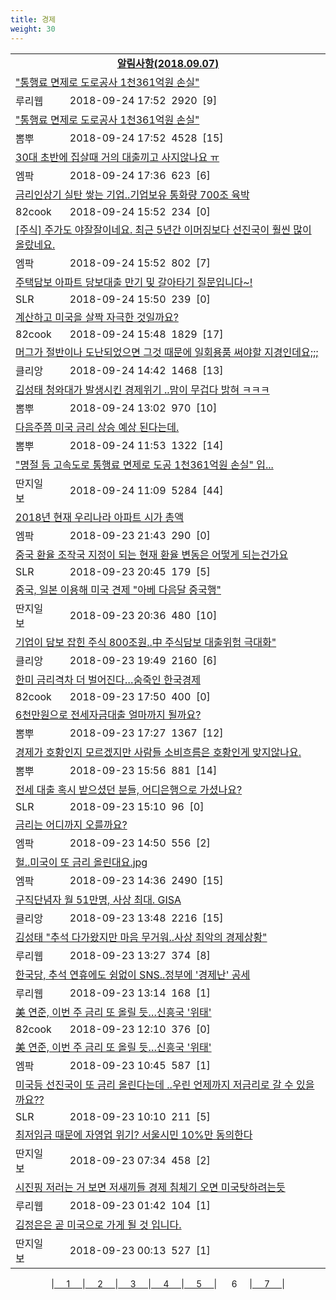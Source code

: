 ```yaml
---
title: 경제
weight: 30
---
```



<table>
<tr class='notice'><td colspan='2'><a href='http://latent.club/notice/'><center><b>알림사항(2018.09.07)</b></center></a></td></tr>
<tr class='title_link'><td colspan="2"><a href="http://m.ruliweb.com/community/board/300148/read/32544495">"통행료 면제로 도로공사 1천361억원 손실"</a></td></tr>
<tr class='title_info'><td width='55px' class=ruli>루리웹</td><td>&nbsp;&nbsp;&nbsp;2018-09-24 17:52&nbsp;&nbsp;<span class="view">2920</span>&nbsp;&nbsp;<span class="reply">[9]</span></td></tr>
<tr class='title_link'><td colspan="2"><a href="http://m.ppomppu.co.kr/new/bbs_view.php?id=freeboard&no=6064215&page=1"> "통행료 면제로 도로공사 1천361억원 손실"</a></td></tr>
<tr class='title_info'><td width='55px' class=ppom>뽐뿌</td><td>&nbsp;&nbsp;&nbsp;2018-09-24 17:52&nbsp;&nbsp;<span class="view">4528</span>&nbsp;&nbsp;<span class="reply">[15]</span></td></tr>
<tr class='title_link'><td colspan="2"><a href="http://mlbpark.donga.com/mp/b.php?id=201809240023429804&p=1&b=bullpen&m=view&select=sct&site=donga.com">30대 초반에 집살때 거의 대출끼고 사지않나요 ㅠ</a></td></tr>
<tr class='title_info'><td width='55px' class=mlb>엠팍</td><td>&nbsp;&nbsp;&nbsp;2018-09-24 17:36&nbsp;&nbsp;<span class="view">623</span>&nbsp;&nbsp;<span class="reply">[6]</span></td></tr>
<tr class='title_link'><td colspan="2"><a href="http://www.82cook.com/entiz/read.php?bn=15&num=2641593">금리인상기 실탄 쌓는 기업..기업보유 통화량 700조 육박</a></td></tr>
<tr class='title_info'><td width='55px' class=cook>82cook</td><td>&nbsp;&nbsp;&nbsp;2018-09-24 15:52&nbsp;&nbsp;<span class="view">234</span>&nbsp;&nbsp;<span class="reply">[0]</span></td></tr>
<tr class='title_link'><td colspan="2"><a href="http://mlbpark.donga.com/mp/b.php?id=201809240023427929&p=1&b=bullpen&m=view&select=sct&site=donga.com">[주식] 주가도 야잘잘이네요. 최근 5년간 이머징보다 선진국이 훨씬 많이 올랐네요.</a></td></tr>
<tr class='title_info'><td width='55px' class=mlb>엠팍</td><td>&nbsp;&nbsp;&nbsp;2018-09-24 15:52&nbsp;&nbsp;<span class="view">802</span>&nbsp;&nbsp;<span class="reply">[7]</span></td></tr>
<tr class='title_link'><td colspan="2"><a href="http://www.slrclub.com/bbs/vx2.php?id=free&no=36632537">주택담보 아파트 당보대출 만기 및 갈아타기 질문입니다~!</a></td></tr>
<tr class='title_info'><td width='55px' class=slr>SLR</td><td>&nbsp;&nbsp;&nbsp;2018-09-24 15:50&nbsp;&nbsp;<span class="view">239</span>&nbsp;&nbsp;<span class="reply">[0]</span></td></tr>
<tr class='title_link'><td colspan="2"><a href="http://www.82cook.com/entiz/read.php?bn=15&num=2641591">계산하고 미국을 살짝 자극한 것일까요?</a></td></tr>
<tr class='title_info'><td width='55px' class=cook>82cook</td><td>&nbsp;&nbsp;&nbsp;2018-09-24 15:48&nbsp;&nbsp;<span class="view">1829</span>&nbsp;&nbsp;<span class="reply">[17]</span></td></tr>
<tr class='title_link'><td colspan="2"><a href="https://www.clien.net/service/board/park/12628085">머그가 절반이나 도난되었으면 그것 때문에 일회용품 써야할 지경인데요;;;</a></td></tr>
<tr class='title_info'><td width='55px' class=clien>클리앙</td><td>&nbsp;&nbsp;&nbsp;2018-09-24 14:42&nbsp;&nbsp;<span class="view">1468</span>&nbsp;&nbsp;<span class="reply">[13]</span></td></tr>
<tr class='title_link'><td colspan="2"><a href="http://m.ppomppu.co.kr/new/bbs_view.php?id=freeboard&no=6063990&page=1"> 김성태 청와대가 발생시킨 경제위기 ..맘이 무겁다 밝혀 ㅋㅋㅋ</a></td></tr>
<tr class='title_info'><td width='55px' class=ppom>뽐뿌</td><td>&nbsp;&nbsp;&nbsp;2018-09-24 13:02&nbsp;&nbsp;<span class="view">970</span>&nbsp;&nbsp;<span class="reply">[10]</span></td></tr>
<tr class='title_link'><td colspan="2"><a href="http://m.ppomppu.co.kr/new/bbs_view.php?id=freeboard&no=6063941&page=1"> 다음주쯤 미국 금리 상승 예상 된다는데.</a></td></tr>
<tr class='title_info'><td width='55px' class=ppom>뽐뿌</td><td>&nbsp;&nbsp;&nbsp;2018-09-24 11:53&nbsp;&nbsp;<span class="view">1322</span>&nbsp;&nbsp;<span class="reply">[14]</span></td></tr>
<tr class='title_link'><td colspan="2"><a href="http://www.ddanzi.com/index.php?m=1&document_srl=531551034">"명절 등 고속도로 통행료 면제로 도공 1천361억원 손실" 입... </a></td></tr>
<tr class='title_info'><td width='55px' class=ddan>딴지일보</td><td>&nbsp;&nbsp;&nbsp;2018-09-24 11:09&nbsp;&nbsp;<span class="view">5284</span>&nbsp;&nbsp;<span class="reply">[44]</span></td></tr>
<tr class='title_link'><td colspan="2"><a href="http://mlbpark.donga.com/mp/b.php?id=201809230023412212&p=1&b=bullpen&m=view&select=sct&site=donga.com">2018년 현재 우리나라 아파트 시가 총액</a></td></tr>
<tr class='title_info'><td width='55px' class=mlb>엠팍</td><td>&nbsp;&nbsp;&nbsp;2018-09-23 21:43&nbsp;&nbsp;<span class="view">290</span>&nbsp;&nbsp;<span class="reply">[0]</span></td></tr>
<tr class='title_link'><td colspan="2"><a href="http://www.slrclub.com/bbs/vx2.php?id=free&no=36631539">중국 환율 조작국 지정이 되는 현재 환율 변동은 어떻게 되는건가요</a></td></tr>
<tr class='title_info'><td width='55px' class=slr>SLR</td><td>&nbsp;&nbsp;&nbsp;2018-09-23 20:45&nbsp;&nbsp;<span class="view">179</span>&nbsp;&nbsp;<span class="reply">[5]</span></td></tr>
<tr class='title_link'><td colspan="2"><a href="http://www.ddanzi.com/index.php?m=1&document_srl=531505290">중국, 일본 이용해 미국 견제 "아베 다음달 중국행" </a></td></tr>
<tr class='title_info'><td width='55px' class=ddan>딴지일보</td><td>&nbsp;&nbsp;&nbsp;2018-09-23 20:36&nbsp;&nbsp;<span class="view">480</span>&nbsp;&nbsp;<span class="reply">[10]</span></td></tr>
<tr class='title_link'><td colspan="2"><a href="https://www.clien.net/service/board/park/12626383">기업이 담보 잡힌 주식 800조원..中 주식담보 대출위험 극대화"</a></td></tr>
<tr class='title_info'><td width='55px' class=clien>클리앙</td><td>&nbsp;&nbsp;&nbsp;2018-09-23 19:49&nbsp;&nbsp;<span class="view">2160</span>&nbsp;&nbsp;<span class="reply">[6]</span></td></tr>
<tr class='title_link'><td colspan="2"><a href="http://www.82cook.com/entiz/read.php?bn=15&num=2641301">한미 금리격차 더 벌어진다…숨죽인 한국경제</a></td></tr>
<tr class='title_info'><td width='55px' class=cook>82cook</td><td>&nbsp;&nbsp;&nbsp;2018-09-23 17:50&nbsp;&nbsp;<span class="view">400</span>&nbsp;&nbsp;<span class="reply">[0]</span></td></tr>
<tr class='title_link'><td colspan="2"><a href="http://m.ppomppu.co.kr/new/bbs_view.php?id=freeboard&no=6063247&page=1"> 6천만원으로 전세자금대출 얼마까지 될까요?</a></td></tr>
<tr class='title_info'><td width='55px' class=ppom>뽐뿌</td><td>&nbsp;&nbsp;&nbsp;2018-09-23 17:27&nbsp;&nbsp;<span class="view">1367</span>&nbsp;&nbsp;<span class="reply">[12]</span></td></tr>
<tr class='title_link'><td colspan="2"><a href="http://m.ppomppu.co.kr/new/bbs_view.php?id=freeboard&no=6063159&page=1"> 경제가 호황인지 모르겠지만 사람들 소비흐름은 호황인게 맞지않나요.</a></td></tr>
<tr class='title_info'><td width='55px' class=ppom>뽐뿌</td><td>&nbsp;&nbsp;&nbsp;2018-09-23 15:56&nbsp;&nbsp;<span class="view">881</span>&nbsp;&nbsp;<span class="reply">[14]</span></td></tr>
<tr class='title_link'><td colspan="2"><a href="http://www.slrclub.com/bbs/vx2.php?id=free&no=36631039">전세 대출 혹시 받으셨던 분들, 어디은행으로 가셨나요?</a></td></tr>
<tr class='title_info'><td width='55px' class=slr>SLR</td><td>&nbsp;&nbsp;&nbsp;2018-09-23 15:10&nbsp;&nbsp;<span class="view">96</span>&nbsp;&nbsp;<span class="reply">[0]</span></td></tr>
<tr class='title_link'><td colspan="2"><a href="http://mlbpark.donga.com/mp/b.php?id=201809230023394776&p=1&b=bullpen&m=view&select=sct&site=donga.com">금리는 어디까지 오를까요?</a></td></tr>
<tr class='title_info'><td width='55px' class=mlb>엠팍</td><td>&nbsp;&nbsp;&nbsp;2018-09-23 14:50&nbsp;&nbsp;<span class="view">556</span>&nbsp;&nbsp;<span class="reply">[2]</span></td></tr>
<tr class='title_link'><td colspan="2"><a href="http://mlbpark.donga.com/mp/b.php?id=201809230023393804&p=1&b=bullpen&m=view&select=sct&site=donga.com">헐..미국이 또 금리 올린대요.jpg</a></td></tr>
<tr class='title_info'><td width='55px' class=mlb>엠팍</td><td>&nbsp;&nbsp;&nbsp;2018-09-23 14:36&nbsp;&nbsp;<span class="view">2490</span>&nbsp;&nbsp;<span class="reply">[15]</span></td></tr>
<tr class='title_link'><td colspan="2"><a href="https://www.clien.net/service/board/park/12625525">구직단념자 월 51만명, 사상 최대. GISA</a></td></tr>
<tr class='title_info'><td width='55px' class=clien>클리앙</td><td>&nbsp;&nbsp;&nbsp;2018-09-23 13:48&nbsp;&nbsp;<span class="view">2216</span>&nbsp;&nbsp;<span class="reply">[15]</span></td></tr>
<tr class='title_link'><td colspan="2"><a href="http://m.ruliweb.com/community/board/300148/read/32542911">김성태 "추석 다가왔지만 마음 무거워..사상 최악의 경제상황"</a></td></tr>
<tr class='title_info'><td width='55px' class=ruli>루리웹</td><td>&nbsp;&nbsp;&nbsp;2018-09-23 13:27&nbsp;&nbsp;<span class="view">374</span>&nbsp;&nbsp;<span class="reply">[8]</span></td></tr>
<tr class='title_link'><td colspan="2"><a href="http://m.ruliweb.com/community/board/300148/read/32542894">한국당, 추석 연휴에도 쉼없이 SNS..정부에 '경제난' 공세</a></td></tr>
<tr class='title_info'><td width='55px' class=ruli>루리웹</td><td>&nbsp;&nbsp;&nbsp;2018-09-23 13:14&nbsp;&nbsp;<span class="view">168</span>&nbsp;&nbsp;<span class="reply">[1]</span></td></tr>
<tr class='title_link'><td colspan="2"><a href="http://www.82cook.com/entiz/read.php?bn=15&num=2641189">美 연준, 이번 주 금리 또 올릴 듯…신흥국 '위태' </a></td></tr>
<tr class='title_info'><td width='55px' class=cook>82cook</td><td>&nbsp;&nbsp;&nbsp;2018-09-23 12:10&nbsp;&nbsp;<span class="view">376</span>&nbsp;&nbsp;<span class="reply">[0]</span></td></tr>
<tr class='title_link'><td colspan="2"><a href="http://mlbpark.donga.com/mp/b.php?id=201809230023388002&p=1&b=bullpen&m=view&select=sct&site=donga.com">美 연준, 이번 주 금리 또 올릴 듯…신흥국 '위태'</a></td></tr>
<tr class='title_info'><td width='55px' class=mlb>엠팍</td><td>&nbsp;&nbsp;&nbsp;2018-09-23 10:45&nbsp;&nbsp;<span class="view">587</span>&nbsp;&nbsp;<span class="reply">[1]</span></td></tr>
<tr class='title_link'><td colspan="2"><a href="http://www.slrclub.com/bbs/vx2.php?id=free&no=36630583">미국등 선진국이 또 금리 올린다는데 ..우린 언제까지 저금리로 갈 수 있을까요??</a></td></tr>
<tr class='title_info'><td width='55px' class=slr>SLR</td><td>&nbsp;&nbsp;&nbsp;2018-09-23 10:10&nbsp;&nbsp;<span class="view">211</span>&nbsp;&nbsp;<span class="reply">[5]</span></td></tr>
<tr class='title_link'><td colspan="2"><a href="http://www.ddanzi.com/index.php?m=1&document_srl=531440692">최저임금 때문에 자영업 위기? 서울시민 10%만 동의한다 </a></td></tr>
<tr class='title_info'><td width='55px' class=ddan>딴지일보</td><td>&nbsp;&nbsp;&nbsp;2018-09-23 07:34&nbsp;&nbsp;<span class="view">458</span>&nbsp;&nbsp;<span class="reply">[2]</span></td></tr>
<tr class='title_link'><td colspan="2"><a href="http://m.ruliweb.com/community/board/300148/read/32542511">시진핑 저러는 거 보면 저새끼들 경제 침체기 오면 미국탓하려는듯</a></td></tr>
<tr class='title_info'><td width='55px' class=ruli>루리웹</td><td>&nbsp;&nbsp;&nbsp;2018-09-23 01:42&nbsp;&nbsp;<span class="view">104</span>&nbsp;&nbsp;<span class="reply">[1]</span></td></tr>
<tr class='title_link'><td colspan="2"><a href="http://www.ddanzi.com/index.php?m=1&document_srl=531425297">김정은은 곧 미국으로 가게 될 것 입니다. </a></td></tr>
<tr class='title_info'><td width='55px' class=ddan>딴지일보</td><td>&nbsp;&nbsp;&nbsp;2018-09-23 00:13&nbsp;&nbsp;<span class="view">527</span>&nbsp;&nbsp;<span class="reply">[1]</span></td></tr>
</table><center><span class="foot_index"><td>|<a href="../">&nbsp;&nbsp;&nbsp;&nbsp;&nbsp;1&nbsp;&nbsp;&nbsp;&nbsp;&nbsp;</a></td><td>|<a href="../page2/">&nbsp;&nbsp;&nbsp;&nbsp;&nbsp;2&nbsp;&nbsp;&nbsp;&nbsp;&nbsp;</a></td><td>|<a href="../page3/">&nbsp;&nbsp;&nbsp;&nbsp;&nbsp;3&nbsp;&nbsp;&nbsp;&nbsp;&nbsp;</a></td><td>|<a href="../page4/">&nbsp;&nbsp;&nbsp;&nbsp;&nbsp;4&nbsp;&nbsp;&nbsp;&nbsp;&nbsp;</a></td><td>|<a href="../page5/">&nbsp;&nbsp;&nbsp;&nbsp;&nbsp;5&nbsp;&nbsp;&nbsp;&nbsp;&nbsp;</a></td><td>| &nbsp;&nbsp;&nbsp;&nbsp;&nbsp;6&nbsp;&nbsp;&nbsp;&nbsp;&nbsp;</a></td><td>|<a href="../page7/">&nbsp;&nbsp;&nbsp;&nbsp;&nbsp;7&nbsp;&nbsp;&nbsp;&nbsp;&nbsp;</a>|</td></tr></span></center>
